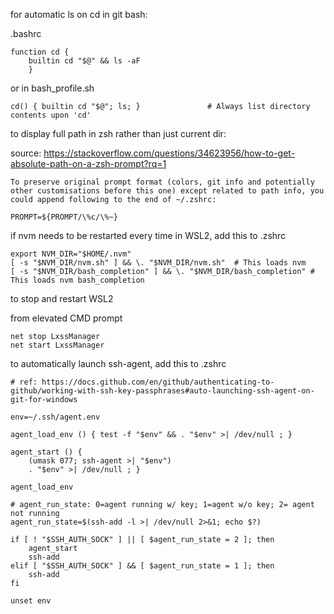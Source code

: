 for automatic ls on cd in git bash:

.bashrc

```
function cd {
    builtin cd "$@" && ls -aF
    }
```

or in bash_profile.sh

```
cd() { builtin cd "$@"; ls; }               # Always list directory contents upon 'cd'
```

to display full path in zsh rather than just current dir:

source: https://stackoverflow.com/questions/34623956/how-to-get-absolute-path-on-a-zsh-prompt?rq=1

`To preserve original prompt format (colors, git info and potentially other customisations before this one) except related to path info, you could append following to the end of ~/.zshrc:`

```
PROMPT=${PROMPT/\%c/\%~}
```

if nvm needs to be restarted every time in WSL2, add this to .zshrc
```
export NVM_DIR="$HOME/.nvm"
[ -s "$NVM_DIR/nvm.sh" ] && \. "$NVM_DIR/nvm.sh"  # This loads nvm
[ -s "$NVM_DIR/bash_completion" ] && \. "$NVM_DIR/bash_completion" # This loads nvm bash_completion
```

to stop and restart WSL2

from elevated CMD prompt
```
net stop LxssManager
net start LxssManager
```

to automatically launch ssh-agent, add this to .zshrc
```
# ref: https://docs.github.com/en/github/authenticating-to-github/working-with-ssh-key-passphrases#auto-launching-ssh-agent-on-git-for-windows

env=~/.ssh/agent.env

agent_load_env () { test -f "$env" && . "$env" >| /dev/null ; }

agent_start () {
    (umask 077; ssh-agent >| "$env")
    . "$env" >| /dev/null ; }

agent_load_env

# agent_run_state: 0=agent running w/ key; 1=agent w/o key; 2= agent not running
agent_run_state=$(ssh-add -l >| /dev/null 2>&1; echo $?)

if [ ! "$SSH_AUTH_SOCK" ] || [ $agent_run_state = 2 ]; then
    agent_start
    ssh-add
elif [ "$SSH_AUTH_SOCK" ] && [ $agent_run_state = 1 ]; then
    ssh-add
fi

unset env
```

